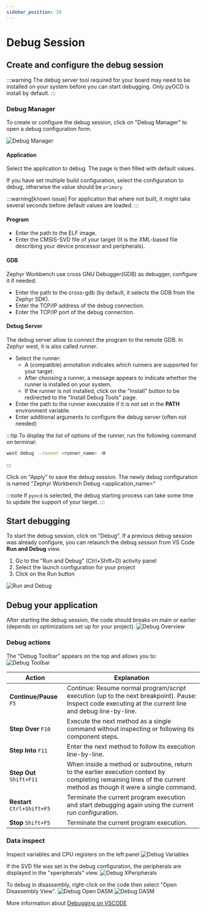 ```yaml
---
sidebar_position: 10
---
```

# Debug Session

## Create and configure the debug session

:::warning
The debug server tool required for your board may need to be installed on your system before you can start debugging.
Only pyOCD is install by default.
:::

### Debug Manager

To create or configure the debug session, click on "Debug Manager" to open a debug configuration form.

![Debug Manager](/img/zw/debug/zw_debug_manager.png)

#### Application
Select the application to debug. The page is then filled with default values.

If you have set multiple build configuration, select the configuration to debug, otherwise the value should be `primary`

:::warning[known issue]
For application that where not built, it might take several seconds before default values are loaded.
:::

#### Program
- Enter the path to the ELF image.
- Enter the CMSIS-SVD file of your target (It is the XML-based file describing your device processor and peripherals).

#### GDB
Zephyr Workbench use cross GNU Debugger(GDB) as debugger, configure it if needed.
- Enter the path to the cross-gdb (by default, it selects the GDB from the Zephyr SDK).
- Enter the TCP/IP address of the debug connection.
- Enter the TCP/IP port of the debug connection.

#### Debug Server
The debug server allow to connect the program to the remote GDB. In Zephyr west, it is also called *runner*. 
- Select the runner:
  - A (compatible) annotation indicates which runners are supported for your target.
  - After choosing a runner, a message appears to indicate whether the runner is installed on your system.
  - If the runner is not installed, click on the "Install" button to be redirected to the "Install Debug Tools" page.
- Enter the path to the runner executable if it is not set in the **PATH** environment variable.
- Enter additional arguments to configure the debug server (often not needed)

:::tip
To display the list of options of the runner, run the following command on terminal:
```bash
west debug --runner <runner_name> -H
```
:::

Click on "Apply" to save the debug session. The newly debug configuration is named "Zephyr Workbench Debug \<application_name\>"

:::note
If `pyocd` is selected, the debug starting process can take some time to update the support of your target.
:::

## Start debugging

To start the debug session, click on "Debug".
If a previous debug session was already configure, you can relaunch the debug session from VS Code **Run and Debug** view.
1. Go to the "Run and Debug" (Ctrl+Shift+D) activity panel
2. Select the launch configuration for your project
3. Click on the Run button
   
![Run and Debug](/img/zw/debug/zw_debug_run_session.png)

## Debug your application

After starting the debug session, the code should breaks on main or earlier (depends on optimizations set up for your project). 
![Debug Overview](/img/zw/debug/zw_debug_overview.png)

### Debug actions

The "Debug Toolbar" appears on the top and allows you to: 
![Debug Toolbar](/img/zw/debug/zw_debug_toolbar.png)

| Action                      | Explanation               | 
| --------------------------- | ------------------- | 
| **Continue/Pause** `F5`     | Continue: Resume normal program/script execution (up to the next breakpoint). Pause: Inspect code executing at the current line and debug line-by-line.  |
| **Step Over** `F10`         | Execute the next method as a single command without inspecting or following its component steps.    | 
| **Step Into** `F11`         | Enter the next method to follow its execution line-by-line.     | 
| **Step Out** `Shift+F11`    | When inside a method or subroutine, return to the earlier execution context by completing remaining lines of the current method as though it were a single command.     | 
| **Restart** `Ctrl+Shift+F5` | Terminate the current program execution and start debugging again using the current run configuration.    | 
| **Stop** `Shift+F5`         | Terminate the current program execution.    | 


### Data inspect

Inspect variables and CPU registers on the left panel
![Debug Variables](/img/zw/debug/zw_debug_variables.png)

If the SVD file was set in the debug configuration, the peripherals are displayed in the "xperipherals" view.
![Debug XPeripherals](/img/zw/debug/zw_debug_xperipherals.png)

To debug in disassembly, right-click on the code then select "Open Disassembly View".
![Debug Open DASM](/img/zw/debug/zw_debug_open_disasm.png)
![Debug DASM](/img/zw/debug/zw_debug_disasm.png)

More information about [Debugging on VSCODE](https://code.visualstudio.com/docs/editor/debugging)